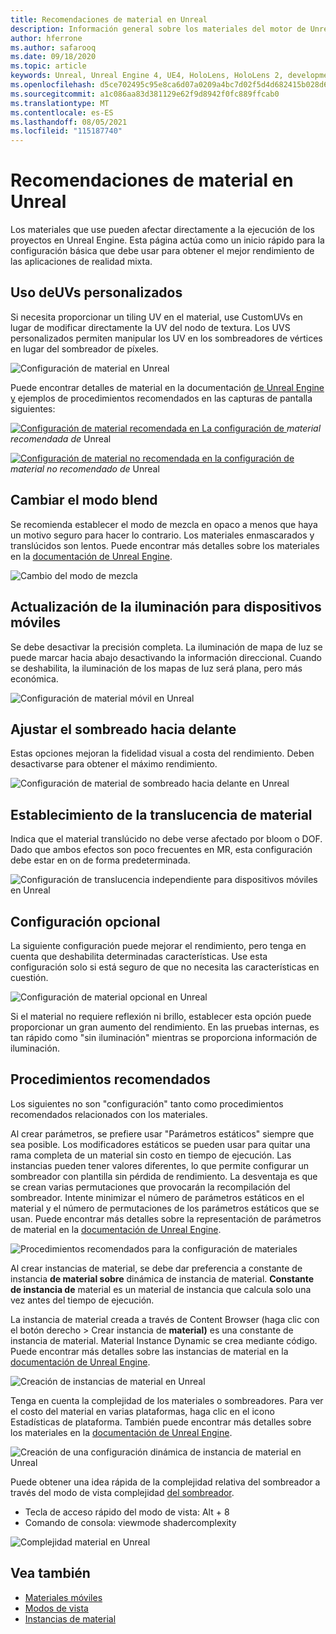 ```yaml
---
title: Recomendaciones de material en Unreal
description: Información general sobre los materiales del motor de Unreal.
author: hferrone
ms.author: safarooq
ms.date: 09/18/2020
ms.topic: article
keywords: Unreal, Unreal Engine 4, UE4, HoloLens, HoloLens 2, development, materials, documentation, guides, features, holograms, game development, mixed reality headset, windows mixed reality headset, virtual reality headset
ms.openlocfilehash: d5ce702495c95e8ca6d07a0209a4bc7d02f5d4d682415b028d63995e8910a7e6
ms.sourcegitcommit: a1c086aa83d381129e62f9d8942f0fc889ffcab0
ms.translationtype: MT
ms.contentlocale: es-ES
ms.lasthandoff: 08/05/2021
ms.locfileid: "115187740"
---
```

# <a name="material-recommendations-in-unreal"></a>Recomendaciones de material en Unreal

Los materiales que use pueden afectar directamente a la ejecución de los proyectos en Unreal Engine. Esta página actúa como un inicio rápido para la configuración básica que debe usar para obtener el mejor rendimiento de las aplicaciones de realidad mixta.

## <a name="using-customizeduvs"></a>Uso deUVs personalizados

Si necesita proporcionar un tiling UV en el material, use CustomUVs en lugar de modificar directamente la UV del nodo de textura. Los UVS personalizados permiten manipular los UV en los sombreadores de vértices en lugar del sombreador de píxeles.

![Configuración de material en Unreal](images/unreal-materials-img-01c.png)

Puede encontrar detalles de material en la documentación [de Unreal Engine y](https://docs.unrealengine.com/Platforms/Mobile/Materials/index.html) ejemplos de procedimientos recomendados en las capturas de pantalla siguientes:

[ ![ Configuración de material ](images/unreal-materials-img-01.png) recomendada en La configuración de ](images/unreal-materials-img-01.png#lightbox) 
 *material recomendada de* Unreal

[ ![ Configuración de material no ](images/unreal-materials-img-01b.png) recomendada en la configuración de ](images/unreal-materials-img-01b.png#lightbox) 
 *material no recomendado de* Unreal

## <a name="changing-blend-mode"></a>Cambiar el modo blend

Se recomienda establecer el modo de mezcla en opaco a menos que haya un motivo seguro para hacer lo contrario. Los materiales enmascarados y translúcidos son lentos. Puede encontrar más detalles sobre los materiales en la [documentación de Unreal Engine](https://docs.unrealengine.com/Platforms/Mobile/Materials/index.html).

![Cambio del modo de mezcla](images/unreal-materials-img-02.jpg)

## <a name="updating-lighting-for-mobile"></a>Actualización de la iluminación para dispositivos móviles

Se debe desactivar la precisión completa. La iluminación de mapa de luz se puede marcar hacia abajo desactivando la información direccional. Cuando se deshabilita, la iluminación de los mapas de luz será plana, pero más económica.

![Configuración de material móvil en Unreal](images/unreal-materials-img-03.jpg)

## <a name="adjusting-forward-shading"></a>Ajustar el sombreado hacia delante

Estas opciones mejoran la fidelidad visual a costa del rendimiento. Deben desactivarse para obtener el máximo rendimiento.

![Configuración de material de sombreado hacia delante en Unreal](images/unreal-materials-img-04.jpg)

## <a name="setting-material-translucency"></a>Establecimiento de la translucencia de material

Indica que el material translúcido no debe verse afectado por bloom o DOF. Dado que ambos efectos son poco frecuentes en MR, esta configuración debe estar en on de forma predeterminada.

![Configuración de translucencia independiente para dispositivos móviles en Unreal](images/unreal-materials-img-05.jpg)

## <a name="optional-settings"></a>Configuración opcional

La siguiente configuración puede mejorar el rendimiento, pero tenga en cuenta que deshabilita determinadas características. Use esta configuración solo si está seguro de que no necesita las características en cuestión.

![Configuración de material opcional en Unreal](images/unreal-materials-img-06.jpg)

Si el material no requiere reflexión ni brillo, establecer esta opción puede proporcionar un gran aumento del rendimiento. En las pruebas internas, es tan rápido como "sin iluminación" mientras se proporciona información de iluminación.

## <a name="best-practices"></a>Procedimientos recomendados

Los siguientes no son "configuración" tanto como procedimientos recomendados relacionados con los materiales.

Al crear parámetros, se prefiere usar "Parámetros estáticos" siempre que sea posible. Los modificadores estáticos se pueden usar para quitar una rama completa de un material sin costo en tiempo de ejecución. Las instancias pueden tener valores diferentes, lo que permite configurar un sombreador con plantilla sin pérdida de rendimiento. La desventaja es que se crean varias permutaciones que provocarán la recompilación del sombreador. Intente minimizar el número de parámetros estáticos en el material y el número de permutaciones de los parámetros estáticos que se usan. Puede encontrar más detalles sobre la representación de parámetros de material en la [documentación de Unreal Engine](https://docs.unrealengine.com/Engine/Rendering/Materials/ExpressionReference/Parameters/index.html#staticswitchparameter).

![Procedimientos recomendados para la configuración de materiales](images/unreal-materials-img-07.jpg)

Al crear instancias de material, se debe dar preferencia a constante de instancia **de material sobre** dinámica de instancia de material. **Constante de instancia de** material es un material de instancia que calcula solo una vez antes del tiempo de ejecución.

La instancia de material creada a través de Content Browser (haga clic con el botón derecho > Crear instancia de **material)** es una constante de instancia de material. Material Instance Dynamic se crea mediante código. Puede encontrar más detalles sobre las instancias de material en la [documentación de Unreal Engine](https://docs.unrealengine.com/Engine/Rendering/Materials/MaterialInstances/index.html).

![Creación de instancias de material en Unreal](images/unreal-materials-img-08.png)

Tenga en cuenta la complejidad de los materiales o sombreadores. Para ver el costo del material en varias plataformas, haga clic en el icono Estadísticas de plataforma. También puede encontrar más detalles sobre los materiales en la [documentación de Unreal Engine](https://docs.unrealengine.com/Platforms/Mobile/Materials/index.html).

![Creación de una configuración dinámica de instancia de material en Unreal](images/unreal-materials-img-09.png)

Puede obtener una idea rápida de la complejidad relativa del sombreador a través del modo de vista complejidad [del sombreador](https://docs.unrealengine.com/Engine/UI/LevelEditor/Viewports/ViewModes/index.html).

* Tecla de acceso rápido del modo de vista: Alt + 8
* Comando de consola: viewmode shadercomplexity

![Complejidad material en Unreal](images/unreal-materials-img-10.png)

## <a name="see-also"></a>Vea también
* [Materiales móviles](https://docs.unrealengine.com/Platforms/Mobile/Materials/index.html)
* [Modos de vista](https://docs.unrealengine.com/Engine/UI/LevelEditor/Viewports/ViewModes/index.html)
* [Instancias de material](https://docs.unrealengine.com/Engine/Rendering/Materials/MaterialInstances/index.html)
